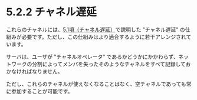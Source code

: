 # 5.2.2 チャネル遅延

これらのチャネルには、[5.1項（チャネル遅延）](./tracking-recently-used-channels.md)で説明した "チャネル遅延" の仕組みが必要です。ただし、この仕組みはより適合するように若干アレンジされています。

サーバは、ユーザが "チャネルオペレータ" であるかどうかにかかわらず、ネットワークの分割によってメンバを失ったそのようなチャネルをすべて記録しておかなければなりません。

ただし、これらのチャネルが使えなくなることはなく、空チャネルであっても常に参加することが可能です。
